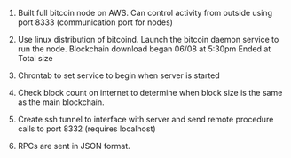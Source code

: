 1. Built full bitcoin node on AWS.
Can control activity from outside using port 8333 (communication port for nodes)

2. Use linux distribution of bitcoind. Launch the bitcoin daemon service to run the node.
    Blockchain download began 06/08 at 5:30pm
    Ended at
    Total size

3. Chrontab to set service to begin when server is started

4. Check block count on internet to determine when block size is the same as the main blockchain.

5. Create ssh tunnel to interface with server and send remote procedure calls to port 8332 (requires localhost)

6. RPCs are sent in JSON format.
